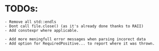 # TODOs:
	- Remove all std::endls
	- Dont call file.close() (as it's already done thanks to RAII)
 	- Add constexpr where applicable.

	- Add more meningfull error messages when parsing incorect data
	- Add option for RequiredPositive... to report where it was thrown.